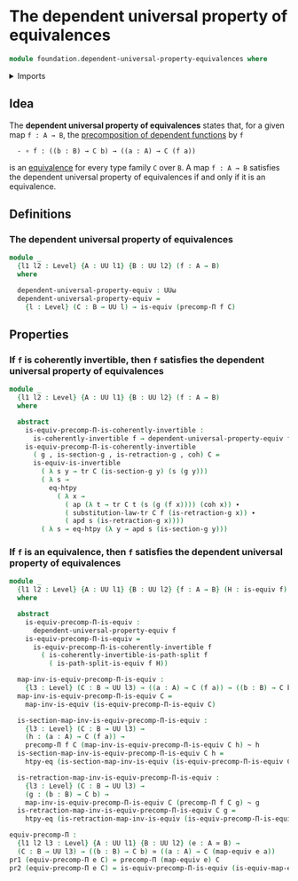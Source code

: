 # The dependent universal property of equivalences

```agda
module foundation.dependent-universal-property-equivalences where
```

<details><summary>Imports</summary>

```agda
open import foundation.action-on-identifications-dependent-functions
open import foundation.action-on-identifications-functions
open import foundation.dependent-pair-types
open import foundation.universe-levels

open import foundation-core.coherently-invertible-maps
open import foundation-core.equivalences
open import foundation-core.function-extensionality
open import foundation-core.homotopies
open import foundation-core.identity-types
open import foundation-core.path-split-maps
open import foundation-core.precomposition-dependent-functions
open import foundation-core.transport-along-identifications
```

</details>

## Idea

The **dependent universal property of equivalences** states that, for a given
map `f : A → B`, the
[precomposition of dependent functions](foundation-core.precomposition-dependent-functions.md)
by `f`

```text
  - ∘ f : ((b : B) → C b) → ((a : A) → C (f a))
```

is an [equivalence](foundation-core.equivalences.md) for every type family `C`
over `B`. A map `f : A → B` satisfies the dependent universal property of
equivalences if and only if it is an equivalence.

## Definitions

### The dependent universal property of equivalences

```agda
module _
  {l1 l2 : Level} {A : UU l1} {B : UU l2} (f : A → B)
  where

  dependent-universal-property-equiv : UUω
  dependent-universal-property-equiv =
    {l : Level} (C : B → UU l) → is-equiv (precomp-Π f C)
```

## Properties

### If `f` is coherently invertible, then `f` satisfies the dependent universal property of equivalences

```agda
module _
  {l1 l2 : Level} {A : UU l1} {B : UU l2} (f : A → B)
  where

  abstract
    is-equiv-precomp-Π-is-coherently-invertible :
      is-coherently-invertible f → dependent-universal-property-equiv f
    is-equiv-precomp-Π-is-coherently-invertible
      ( g , is-section-g , is-retraction-g , coh) C =
      is-equiv-is-invertible
        ( λ s y → tr C (is-section-g y) (s (g y)))
        ( λ s →
          eq-htpy
            ( λ x →
              ( ap (λ t → tr C t (s (g (f x)))) (coh x)) ∙
              ( substitution-law-tr C f (is-retraction-g x)) ∙
              ( apd s (is-retraction-g x))))
        ( λ s → eq-htpy (λ y → apd s (is-section-g y)))
```

### If `f` is an equivalence, then `f` satisfies the dependent universal property of equivalences

```agda
module _
  {l1 l2 : Level} {A : UU l1} {B : UU l2} {f : A → B} (H : is-equiv f)
  where

  abstract
    is-equiv-precomp-Π-is-equiv :
      dependent-universal-property-equiv f
    is-equiv-precomp-Π-is-equiv =
      is-equiv-precomp-Π-is-coherently-invertible f
        ( is-coherently-invertible-is-path-split f
          ( is-path-split-is-equiv f H))

  map-inv-is-equiv-precomp-Π-is-equiv :
    {l3 : Level} (C : B → UU l3) → ((a : A) → C (f a)) → ((b : B) → C b)
  map-inv-is-equiv-precomp-Π-is-equiv C =
    map-inv-is-equiv (is-equiv-precomp-Π-is-equiv C)

  is-section-map-inv-is-equiv-precomp-Π-is-equiv :
    {l3 : Level} (C : B → UU l3) →
    (h : (a : A) → C (f a)) →
    precomp-Π f C (map-inv-is-equiv-precomp-Π-is-equiv C h) ~ h
  is-section-map-inv-is-equiv-precomp-Π-is-equiv C h =
    htpy-eq (is-section-map-inv-is-equiv (is-equiv-precomp-Π-is-equiv C) h)

  is-retraction-map-inv-is-equiv-precomp-Π-is-equiv :
    {l3 : Level} (C : B → UU l3) →
    (g : (b : B) → C b) →
    map-inv-is-equiv-precomp-Π-is-equiv C (precomp-Π f C g) ~ g
  is-retraction-map-inv-is-equiv-precomp-Π-is-equiv C g =
    htpy-eq (is-retraction-map-inv-is-equiv (is-equiv-precomp-Π-is-equiv C) g)

equiv-precomp-Π :
  {l1 l2 l3 : Level} {A : UU l1} {B : UU l2} (e : A ≃ B) →
  (C : B → UU l3) → ((b : B) → C b) ≃ ((a : A) → C (map-equiv e a))
pr1 (equiv-precomp-Π e C) = precomp-Π (map-equiv e) C
pr2 (equiv-precomp-Π e C) = is-equiv-precomp-Π-is-equiv (is-equiv-map-equiv e) C
```
